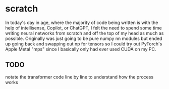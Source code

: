 # scratch

In today's day in age, where the majority of code being written is with the help of intellisense, Copilot, or ChatGPT, I felt the 
need to spend some time writing neural networks from scratch and off the top of my head as much as possible.  Originally was just going to be pure numpy nn modules 
but ended up going back and swapping out np for tensors so I could try out PyTorch's Apple Metal "mps" since I basically only had ever used CUDA on my PC.  


## TODO
notate the transformer code line by line to understand how the process works
